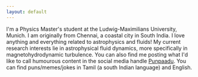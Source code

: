 ```yaml
---
layout: default
---
```

I'm a Physics Master's student at the Ludwig-Maximilians University, Munich. I am originally from Chennai, a coastal city in South India.
I love anything and everything related to astrophysics and fluids! My current research interests lie in astrophysical fluid dynamics, more specifically in magnetohydrodynamic turbulence.
You can also find me posting what I'd like to call humourous content in the social media handle [Punpaadu](https://www.instagram.com/punpaadu/). You can find puns/memes/jokes in Tamil (a south Indian language) and English.
